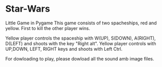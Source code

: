 # Star-Wars
Little Game in Pygame
This game consists of two spacheships, red and yellow. First to kill the other player wins.

Yellow player controls the spaceship with W(UP), S(DOWN), A(RIGHT), D(LEFT) and shoots with the key "Right alt".
Yellow player controls with UP,DOWN, LEFT, RIGHT keys and shoots with Left Ctrl.

For dowloading to play, please dowload all the sound amb image files.
